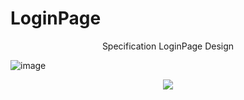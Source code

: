 # LoginPage
<p align="center">Specification LoginPage Design</p>

![image](https://user-images.githubusercontent.com/78105136/180771943-d681ac70-ac83-43b2-902e-3cb94d277a35.png)
<p align="center"><img src="https://user-images.githubusercontent.com/78105136/180772046-488adddc-24bf-4513-9a22-41e32ed94fdd.png"></p>

